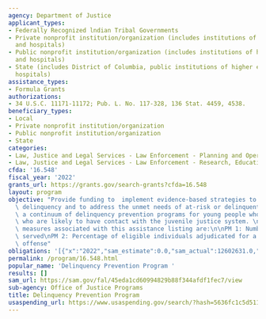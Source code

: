 ```yaml
---
agency: Department of Justice
applicant_types:
- Federally Recognized lndian Tribal Governments
- Private nonprofit institution/organization (includes institutions of higher education
  and hospitals)
- Public nonprofit institution/organization (includes institutions of higher education
  and hospitals)
- State (includes District of Columbia, public institutions of higher education and
  hospitals)
assistance_types:
- Formula Grants
authorizations:
- 34 U.S.C. 11171-11172; Pub. L. No. 117-328, 136 Stat. 4459, 4538.
beneficiary_types:
- Local
- Private nonprofit institution/organization
- Public nonprofit institution/organization
- State
categories:
- Law, Justice and Legal Services - Law Enforcement - Planning and Operations
- Law, Justice and Legal Services - Law Enforcement - Research, Education, Training
cfda: '16.548'
fiscal_year: '2022'
grants_url: https://grants.gov/search-grants?cfda=16.548
layout: program
objective: "Provide funding to  implement evidence-based strategies to combat youth\
  \ delinquency and to address the unmet needs of at-risk or delinquent youth through\
  \ a continuum of delinquency prevention programs for young people who have had or\
  \ who are likely to have contact with the juvenile justice system. \n\nThe performance\
  \ measures associated with this assistance listing are:\n\nPM 1: Number of individuals\
  \ served\nPM 2: Percentage of eligible individuals adjudicated for a delinquency\
  \ offense"
obligations: '[{"x":"2022","sam_estimate":0.0,"sam_actual":12602631.0,"usa_spending_actual":9753044.0},{"x":"2023","sam_estimate":75000000.0,"sam_actual":0.0,"usa_spending_actual":2100000.0},{"x":"2024","sam_estimate":82000000.0,"sam_actual":0.0,"usa_spending_actual":0.0}]'
permalink: /program/16.548.html
popular_name: 'Delinquency Prevention Program '
results: []
sam_url: https://sam.gov/fal/45eda1cd60994829b88f344afdf1fec7/view
sub-agency: Office of Justice Programs
title: Delinquency Prevention Program
usaspending_url: https://www.usaspending.gov/search/?hash=5636fc1c5d511ab3fdf6257f5cec12e8
---
```

